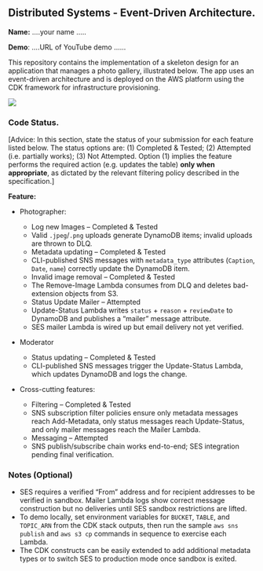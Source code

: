 ## Distributed Systems - Event-Driven Architecture.

__Name:__ ....your name .....

__Demo__: ....URL of YouTube demo ......

This repository contains the implementation of a skeleton design for an application that manages a photo gallery, illustrated below. The app uses an event-driven architecture and is deployed on the AWS platform using the CDK framework for infrastructure provisioning.

![](./images/arch.png)

### Code Status.

[Advice: In this section, state the status of your submission for each feature listed below. The status options are: (1) Completed & Tested; (2) Attempted (i.e. partially works); (3) Not Attempted. Option (1) implies the feature performs the required action (e.g. updates the table) __only when appropriate__, as dictated by the relevant filtering policy described in the specification.]

__Feature:__
+ Photographer:
  + Log new Images – Completed & Tested  
  - Valid `.jpeg`/`.png` uploads generate DynamoDB items; invalid uploads are thrown to DLQ.
 
  + Metadata updating – Completed & Tested  
  - CLI-published SNS messages with `metadata_type` attributes (`Caption`, `Date`, `name`) correctly update the DynamoDB item.
  
  + Invalid image removal  – Completed & Tested  
  - The Remove-Image Lambda consumes from DLQ and deletes bad-extension objects from S3.
  
  + Status Update Mailer  – Attempted  
  - Update-Status Lambda writes `status` + `reason` + `reviewDate` to DynamoDB and publishes a “mailer” message attribute.  
  - SES mailer Lambda is wired up but email delivery not yet 
  verified.

+ Moderator
 
  + Status updating – Completed & Tested  
  - CLI-published SNS messages trigger the Update-Status Lambda, which updates DynamoDB and logs the change.

+ Cross-cutting features:
  
  + Filtering  – Completed & Tested  
  - SNS subscription filter policies ensure only metadata messages reach Add-Metadata, only status messages reach Update-Status, and only mailer messages reach the Mailer 
  Lambda.
  
  + Messaging – Attempted  
  - SNS publish/subscribe chain works end-to-end; SES integration pending final verification.



### Notes (Optional)

- SES requires a verified “From” address and for recipient addresses to be verified in sandbox. Mailer Lambda logs show correct message construction but no deliveries until SES sandbox restrictions are lifted.
- To demo locally, set environment variables for `BUCKET`, `TABLE`, and `TOPIC_ARN` from the CDK stack outputs, then run the sample `aws sns publish` and `aws s3 cp` commands in sequence to exercise each Lambda.
- The CDK constructs can be easily extended to add additional metadata types or to switch SES to production mode once sandbox is exited.
